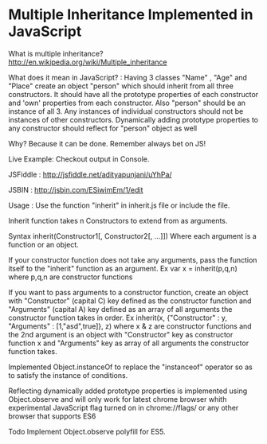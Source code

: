 Multiple Inheritance Implemented in JavaScript
=============================

What is multiple inheritance? http://en.wikipedia.org/wiki/Multiple_inheritance

What does it mean in JavaScript? :
Having 3 classes "Name" , "Age" and "Place" create an object "person" which should inherit from all three constructors. It should have all the prototype properties of each constructor and 'own'  properties from each constructor. Also "person" should be an instance of all 3. Any instances of individual constructors should not be instances of other constructors. Dynamically adding prototype properties to any constructor should reflect for "person" object as well


Why? Because it can be done. Remember always bet on JS!

Live Example: Checkout output in Console.

JSFiddle : http://jsfiddle.net/adityapunjani/uYhPa/

JSBIN : http://jsbin.com/ESiwimEm/1/edit

Usage : Use the function "inherit" in inherit.js file or include the file.

Inherit function takes n Constructors to extend from as arguments.

Syntax inherit(Constructor1[, Constructor2[, ...]])
Where each argument is a function or an object.

If your constructor function does not take any arguments, pass the function itself to the "inherit" function as an argument. Ex var x = inherit(p,q,n) where p,q,n are constructor functions

If you want to pass arguments to a constructor function, create an object with "Constructor" (capital C) key defined as the constructor function and "Arguments" (capital A) key defined as an array of all arguments the constructor function takes in order. 
Ex inherit(x, {"Constructor" : y, "Arguments" : [1,"asd",true]}, z) where x & z are constructor functions and the 2nd argument is an object with "Constructor" key as constructor function x and "Arguments" key as array of all arguments the constructor function takes. 

Implemented Object.instanceOf to replace the "instanceof" operator so as to satisfy the instance of conditions.

Reflecting dynamically added prototype properties is implemented using Object.observe and will only work for latest chrome browser whith experimental JavaScript flag turned on in chrome://flags/ or any other browser that supports ES6

Todo Implement Object.observe polyfill for ES5.
